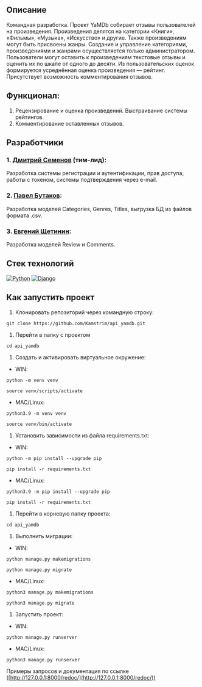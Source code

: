 ## Описание

Командная разработка. Проект YaMDb собирает отзывы пользователей на произведения. Произведения делятся на категории «Книги», «Фильмы», «Музыка», «Искусство» и другие. Также произведениям могут быть присвоены жанры. Создание и управление категориями, произведениями и жанрами осуществляется только администратором. Пользователи могут оставить к произведениям текстовые отзывы и оценить их по шкале от одного до десяти. Из пользовательских оценок формируется усреднённая оценка произведения — рейтинг. Присутствует возможность комментирования отзывов.

## Функционал:

1. Рецензирование и оценка произведений. Выстраивание системы рейтингов.
2. Комментирование оставленных отзывов.

## **Разработчики**

### 1. [Дмитрий Семенов](https://github.com/Kamstrim) (тим-лид):

Разработка системы регистрации и аутентификации, прав доступа, работы с токеном, системы подтверждения через e-mail.

### 2. [Павел Бутаков](https://github.com/KottaPav):

Разработка моделей Categories, Genres, Titles, выгрузка БД из файлов формата .csv.

### 3. [Евгений Щетинин](https://github.com/Zmeuko):

Разработка моделей Review и Comments.

## **Стек технологий**

[![Python](https://img.shields.io/badge/-Python-464641?style=flat-square&logo=Python)](https://www.python.org/)
[![Django](https://img.shields.io/badge/Django-464646?style=flat-square&logo=django)](https://www.djangoproject.com/)

## **Как запустить проект**

1. Клонировать репозиторий через командную строку:

`git clone https://github.com/Kamstrim/api_yamdb.git`

1. Перейти в папку с проектом

`cd api_yamdb`

1. Cоздать и активировать виртуальное окружение:
- WIN:

`python -m venv venv`

`source venv/scripts/activate`

- MAC/Linux:

`python3.9 -m venv venv`

`source venv/bin/activate`

1. Установить зависимости из файла requirements.txt:
- WIN:

`python -m pip install --upgrade pip`

`pip install -r requirements.txt`

- MAC/Linux:

`python3.9 -m pip install --upgrade pip`

`pip install -r requirements.txt`

1. Перейти в корневую папку проекта:

`cd api_yamdb`

1. Выполнить миграции:
- WIN:

`python manage.py makemigrations`

`python manage.py migrate`

- MAC/Linux:

`python3 manage.py makemigrations`

`python3 manage.py migrate`

1. Запустить проект:
- WIN:

`python manage.py runserver`

- MAC/Linux:

`python3 manage.py runserver`

Примеры запросов и документация по ссылке ([http://127.0.0.1:8000/redoc/](http://127.0.0.1:8000/redoc/))
